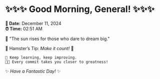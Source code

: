 # ✨✨✨ Good Morning, General! ✨✨✨

**📅 Date:** December 11, 2024  
**⏰ Time:** 02:51 AM  

🌅 "The sun rises for those who dare to dream big."  

🐹 Hamster’s Tip: _Make it count!_ 💪  

```
🚀 Keep learning, keep improving.  
🧑‍💻 Every commit takes you closer to greatness!  
```

✨ *Have a Fantastic Day!* ✨  
